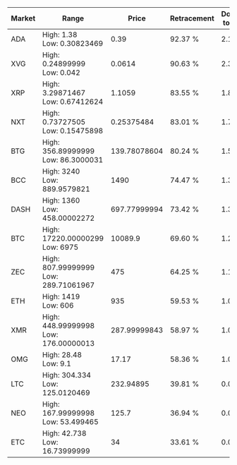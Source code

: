 | Market | Range | Price| Retracement | Doubles to 50% |
| --- | --- | --- | --- | --- |
| ADA | High: 1.38<br />Low: 0.30823469 | 0.39 | 92.37 % | 2.16 |
| XVG | High: 0.24899999<br />Low: 0.042 | 0.0614 | 90.63 % | 2.37 |
| XRP | High: 3.29871467<br />Low: 0.67412624 | 1.1059 | 83.55 % | 1.80 |
| NXT | High: 0.73727505<br />Low: 0.15475898 | 0.25375484 | 83.01 % | 1.76 |
| BTG | High: 356.89999999<br />Low: 86.3000031 | 139.78078604 | 80.24 % | 1.59 |
| BCC | High: 3240<br />Low: 889.9579821 | 1490 | 74.47 % | 1.39 |
| DASH | High: 1360<br />Low: 458.00002272 | 697.77999994 | 73.42 % | 1.30 |
| BTC | High: 17220.00000299<br />Low: 6975 | 10089.9 | 69.60 % | 1.20 |
| ZEC | High: 807.99999999<br />Low: 289.71061967 | 475 | 64.25 % | 1.16 |
| ETH | High: 1419<br />Low: 606 | 935 | 59.53 % | 1.08 |
| XMR | High: 448.99999998<br />Low: 176.00000013 | 287.99999843 | 58.97 % | 1.09 |
| OMG | High: 28.48<br />Low: 9.1 | 17.17 | 58.36 % | 1.09 |
| LTC | High: 304.334<br />Low: 125.0120469 | 232.94895 | 39.81 % | 0.00 |
| NEO | High: 167.99999998<br />Low: 53.499465 | 125.7 | 36.94 % | 0.00 |
| ETC | High: 42.738<br />Low: 16.73999999 | 34 | 33.61 % | 0.00 |
